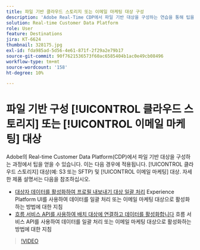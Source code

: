 ```yaml
---
title: 파일 기반 클라우드 스토리지 또는 이메일 마케팅 대상 구성
description: 'Adobe Real-Time CDP에서 파일 기반 대상을 구성하는 연습을 통해 팁을 얻을 수 있습니다. 클라우드 스토리지 대상(예: S3 또는 SFTP) 및 이메일 마케팅 대상에도 적용됩니다.'
solution: Real-time Customer Data Platform
role: User
feature: Destinations
jira: KT-6624
thumbnail: 328175.jpg
exl-id: fda985ad-5d56-4e61-871f-2f29a2e79b17
source-git-commit: 90f7621536573f60ac6585404b1ac0e49cb08496
workflow-type: tm+mt
source-wordcount: '158'
ht-degree: 10%

---
```


# 파일 기반 구성 [!UICONTROL 클라우드 스토리지] 또는 [!UICONTROL 이메일 마케팅] 대상

Adobe의 Real-time Customer Data Platform(CDP)에서 파일 기반 대상을 구성하는 과정에서 팁을 얻을 수 있습니다. 이는 다음 경우에 적용됩니다. [!UICONTROL 클라우드 스토리지] 대상(예: S3 또는 SFTP) 및 [!UICONTROL 이메일 마케팅] 대상. 자세한 제품 설명서는 다음을 참조하십시오.

* [대상자 데이터를 활성화하여 프로필 내보내기 대상 일괄 처리](https://experienceleague.adobe.com/docs/experience-platform/destinations/ui/activate/activate-batch-profile-destinations.html) Experience Platform UI를 사용하여 데이터를 일괄 처리 또는 이메일 마케팅 대상으로 활성화하는 방법에 대한 지침
* [흐름 서비스 API를 사용하여 배치 대상에 연결하고 데이터를 활성화합니다](https://experienceleague.adobe.com/docs/experience-platform/destinations/api/connect-activate-batch-destinations.html) 흐름 서비스 API를 사용하여 데이터를 일괄 처리 또는 이메일 마케팅 대상으로 활성화하는 방법에 대한 지침

>[!VIDEO](https://video.tv.adobe.com/v/328175/?quality=12&learn=on)
